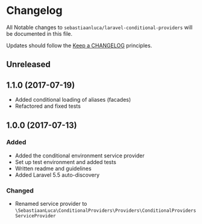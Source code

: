 # Changelog

All Notable changes to `sebastiaanluca/laravel-conditional-providers` will be documented in this file.

Updates should follow the [Keep a CHANGELOG](http://keepachangelog.com/) principles.

## Unreleased

## 1.1.0 (2017-07-19)

- Added conditional loading of aliases (facades)
- Refactored and fixed tests

## 1.0.0 (2017-07-13)

### Added

- Added the conditional environment service provider
- Set up test environment and added tests
- Written readme and guidelines
- Added Laravel 5.5 auto-discovery

### Changed

- Renamed service provider to `\SebastiaanLuca\ConditionalProviders\Providers\ConditionalProvidersServiceProvider`
